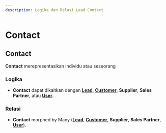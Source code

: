 ```yaml
---
description: Logika dan Relasi Lead Contact
---
```


# Contact

## Contact

**Contact** merepresentasikan individu atau seseorang

### **Logika**

* **Contact** dapat dikaitkan dengan [**Lead**](lead.md), [**Customer**](customer.md), **Supplier**, **Sales Partner**, atau [**User**](../core-concept.md#user-pengguna).

### Relasi

* **Contact** morphed by Many ([**Lead**](lead.md), [**Customer**](customer.md), **Supplier**, **Sales Partner**, [**User**](../core-concept.md#user-pengguna)).



